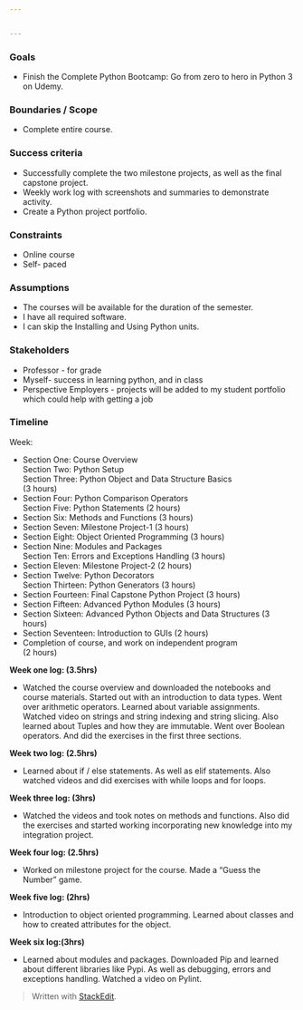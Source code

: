 ```yaml
---


---
```


<h3 id="goals">Goals</h3>
<ul>
<li>Finish the Complete Python Bootcamp: Go from zero to hero in Python 3 on Udemy.</li>
</ul>
<h3 id="boundaries--scope">Boundaries / Scope</h3>
<ul>
<li>Complete entire course.</li>
</ul>
<h3 id="success-criteria">Success criteria</h3>
<ul>
<li>Successfully complete the two milestone projects, as well as the final capstone project.</li>
<li>Weekly work log with screenshots and summaries to demonstrate activity.</li>
<li>Create a Python project portfolio.</li>
</ul>
<h3 id="constraints">Constraints</h3>
<ul>
<li>Online course</li>
<li>Self- paced</li>
</ul>
<h3 id="assumptions">Assumptions</h3>
<ul>
<li>The courses will be available for the duration of the semester.</li>
<li>I have all required software.</li>
<li>I can skip the Installing and Using Python units.</li>
</ul>
<h3 id="stakeholders">Stakeholders</h3>
<ul>
<li>Professor - for grade</li>
<li>Myself- success in learning python, and in class</li>
<li>Perspective Employers - projects will be added to my student portfolio which could help with getting a job</li>
</ul>
<h3 id="timeline">Timeline</h3>
<p>Week:</p>
<ul>
<li>Section One: Course Overview<br>
Section Two: Python Setup<br>
Section Three: Python Object and Data Structure Basics<br>
(3 hours)</li>
<li>Section Four: Python Comparison Operators<br>
Section Five: Python Statements (2 hours)</li>
<li>Section Six: Methods and Functions (3 hours)</li>
<li>Section Seven: Milestone Project-1 (3 hours)</li>
<li>Section Eight: Object Oriented Programming (3 hours)</li>
<li>Section Nine: Modules and Packages<br>
Section Ten: Errors and Exceptions Handling (3 hours)</li>
<li>Section Eleven: Milestone Project-2 (2 hours)</li>
<li>Section Twelve: Python Decorators<br>
Section Thirteen: Python Generators (3 hours)</li>
<li>Section Fourteen: Final Capstone Python Project (3 hours)</li>
<li>Section Fifteen: Advanced Python Modules (3 hours)</li>
<li>Section Sixteen: Advanced Python Objects and Data Structures (3 hours)</li>
<li>Section  Seventeen: Introduction to GUIs (2 hours)</li>
<li>Completion of course, and work on independent program<br>
(2 hours)</li>
</ul>
<p><strong><strong>Week one log: (3.5hrs)</strong></strong></p>
<ul>
<li>Watched the course overview and downloaded the notebooks and course materials. Started out with an introduction to data types. Went over arithmetic operators. Learned about variable assignments. Watched video on strings and string indexing and string slicing. Also learned about Tuples and how they are immutable. Went over Boolean operators. And did the exercises in the first three sections.</li>
</ul>
<p><strong>Week two log: (2.5hrs)</strong></p>
<ul>
<li>Learned about if / else statements. As well as elif statements. Also watched videos and did exercises with while loops and for loops.</li>
</ul>
<p><strong>Week three log: (3hrs)</strong></p>
<ul>
<li>Watched the videos and took notes  on methods and functions. Also did the exercises and started working incorporating new knowledge into my integration project.</li>
</ul>
<p><strong>Week four log: (2.5hrs)</strong></p>
<ul>
<li>Worked on milestone project for the course. Made a “Guess the Number” game.</li>
</ul>
<p><strong>Week five log: (2hrs)</strong></p>
<ul>
<li>Introduction to object oriented programming. Learned about classes and how to created attributes for the object.</li>
</ul>
<p><strong>Week six log:(3hrs)</strong></p>
<ul>
<li>Learned about modules and packages. Downloaded Pip and learned about different libraries like Pypi. As well as debugging, errors and exceptions handling. Watched a video on Pylint.</li>
</ul>
<blockquote>
<p>Written with <a href="https://stackedit.io/">StackEdit</a>.</p>
</blockquote>

